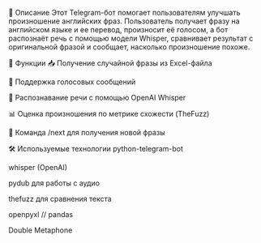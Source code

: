 📌 Описание
Этот Telegram-бот помогает пользователям улучшать произношение английских фраз. Пользователь получает фразу на английском языке и ее перевод, произносит её голосом, а бот распознаёт речь с помощью модели Whisper, сравнивает результат с оригинальной фразой и сообщает, насколько произношение похоже.

🚀 Функции
📥 Получение случайной фразы из Excel-файла

🎤 Поддержка голосовых сообщений

🧠 Распознавание речи с помощью OpenAI Whisper

📊 Оценка произношения по метрике схожести (TheFuzz)

🔁 Команда /next для получения новой фразы


🛠️ Используемые технологии
python-telegram-bot

whisper (OpenAI)

pydub для работы с аудио

thefuzz для сравнения текста

openpyxl // pandas 

Double Metaphone 
